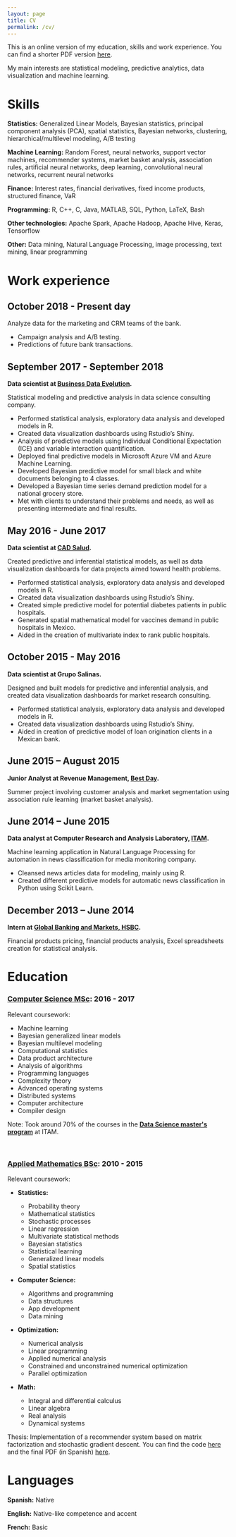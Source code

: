 ```yaml
---
layout: page
title: CV
permalink: /cv/
---
```


This is an online version of my education, skills and work experience. You can find a shorter PDF version <a href="../files/CV.pdf">here</a>.

My main interests are statistical modeling, predictive analytics, data visualization and machine learning.

# Skills
  
**Statistics:**
Generalized Linear Models, Bayesian statistics, principal component analysis (PCA), spatial statistics, Bayesian networks, clustering, hierarchical/multilevel modeling, A/B testing

**Machine Learning:**
Random Forest, neural networks, support vector machines, recommender systems, market basket analysis, association rules, artificial neural networks, deep learning, convolutional neural networks, recurrent neural networks

**Finance:**
Interest rates, financial derivatives, fixed income products, structured finance, VaR

**Programming:**
R, C++, C, Java, MATLAB, SQL, Python, LaTeX, Bash

**Other technologies:**
Apache Spark, Apache Hadoop, Apache Hive, Keras, Tensorflow

**Other:**
Data mining, Natural Language Processing, image processing, text mining, linear programming



# Work experience

## October 2018 - Present day

Analyze data for the marketing and CRM teams of the bank.
  
- Campaign analysis and A/B testing.
- Predictions of future bank transactions.

## September 2017 - September 2018

**Data scientist at <a href="http://www.bdatae.com/">Business Data Evolution</a>.**

Statistical modeling and predictive analysis in data science consulting company.

- Performed statistical analysis, exploratory data analysis and developed models in R.
- Created data visualization dashboards using Rstudio’s Shiny.
- Analysis of predictive models using Individual Conditional Expectation (ICE) and variable interaction quantification.
- Deployed final predictive models in Microsoft Azure VM and Azure Machine Learning.
- Developed Bayesian predictive model for small black and white documents belonging to 4 classes.
- Developed a Bayesian time series demand prediction model for a national grocery store.
- Met with clients to understand their problems and needs, as well as presenting intermediate and final results.


## May 2016 - June 2017

**Data scientist at <a href="https://www.cadsalud.org/">CAD Salud</a>.**

Created predictive and inferential statistical models, as well as data visualization dashboards for data projects aimed toward health problems.

- Performed statistical analysis, exploratory data analysis and developed models in R.
- Created data visualization dashboards using Rstudio’s Shiny.
- Created simple predictive model for potential diabetes patients in public hospitals.
- Generated spatial mathematical model for vaccines demand in public hospitals in Mexico.
- Aided in the creation of multivariate index to rank public hospitals.


## October 2015 - May 2016

**Data scientist at Grupo Salinas.**

Designed and built models for predictive and inferential analysis, and created data visualization dashboards for market research consulting.

- Performed statistical analysis, exploratory data analysis and developed models in R.
- Created data visualization dashboards using Rstudio’s Shiny.
- Aided in creation of predictive model of loan origination clients in a Mexican bank.

## June 2015 – August 2015

**Junior Analyst at Revenue Management, <a href="https://www.bestday.com.mx/">Best Day</a>.**

Summer project involving customer analysis and market segmentation using association rule learning (market basket analysis).

## June 2014 – June 2015

**Data analyst at Computer Research and Analysis Laboratory, <a href="https://www.itam.mx/en">ITAM</a>.**

Machine learning application in Natural Language Processing for automation in news classification for media monitoring company.

- Cleansed news articles data for modeling, mainly using R.
- Created different predictive models for automatic news classification in Python using Scikit Learn.


## December 2013 – June 2014

**Intern at <a href="http://www.gbm.hsbc.com/">Global Banking and Markets, HSBC</a>.**
 
Financial products pricing, financial products analysis, Excel spreadsheets creation for statistical analysis.





# Education

### <a href="http://mcc.itam.mx">Computer Science MSc</a>: 2016 - 2017

Relevant coursework: 
<br>
- Machine learning
- Bayesian generalized linear models
- Bayesian multilevel modeling
- Computational statistics
- Data product architecture
- Analysis of algorithms
- Programming languages
- Complexity theory
- Advanced operating systems
- Distributed systems
- Computer architecture
- Compiler design

Note: Took around 70% of the courses in the <a href="http://mcienciadatos.itam.mx"><b>Data Science master's program</b></a> at ITAM.

<br>

### <a href="http://matematicas.itam.mx">Applied Mathematics BSc</a>: 2010 - 2015

Relevant coursework:

* **Statistics:**
  - Probability theory
  - Mathematical statistics
  - Stochastic processes
  - Linear regression
  - Multivariate statistical methods
  - Bayesian statistics
  - Statistical learning
  - Generalized linear models
  - Spatial statistics

* **Computer Science:**
  - Algorithms and programming
  - Data structures
  - App development
  - Data mining

* **Optimization:**
  - Numerical analysis
  - Linear programming
  - Applied numerical analysis
  - Constrained and unconstrained numerical optimization
  - Parallel optimization

* **Math:**
  - Integral and differential calculus
  - Linear algebra
  - Real analysis
  - Dynamical systems

Thesis: Implementation of a recommender system based on matrix factorization and stochastic gradient descent. You can find the code <a href="https://github.com/mariobecerra/Tesis_LMA">here</a> and the final PDF (in Spanish) <a href="../files/school_projects/tesis_lma.pdf">here</a>.


# Languages
  
**Spanish:**
Native

**English:**
Native-like competence and accent

**French:**
Basic